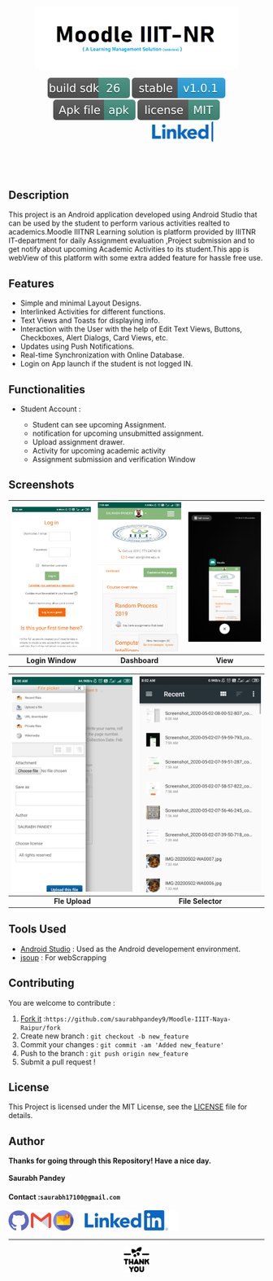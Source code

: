 <p align="center"><img src="Screenshot/icons/logo.png" width="400"></p>
<p align="center">
<a href=""><img src="Screenshot/icons/build.svg" target="_blank" alt="Build Status"></a>
<a href="https://github.com/saurabhpandey9/Moodle-IIIT-Naya-Raipur-App"><img src="Screenshot/icons/stable.svg" target="_blank" alt="Latest Stable Version"></a>
<a href="Screenshot/Moodle IIITNR.apk" target="_blank"><img src="Screenshot/icons/apk.svg" alt="Apk"><a>
<a href="LICENSE"><img src="Screenshot/icons/license.svg" alt="License"><a>
<br>
<marquee width="60%"height="100px" behavior="alternate" onmouseover="this.stop();" onmouseout="this.start();">
<a href="https://www.linkedin.com/in/saurabh17100" target="_blank"><img src="Screenshot/icons/linkedin.svg" alt="Linkedin"></a></marquee>

</p>

## Description #

This project is an Android application developed using Android Studio that can be used by the student to perform various activities realted to academics.Moodle IIITNR Learning solution is platform provided by IIITNR IT-department for daily Assignment evaluation ,Project submission and to get notify about upcoming Academic Activities to its student.This app is webView  of this platform with some extra added feature for hassle free use.

## Features
* Simple and minimal Layout Designs.
* Interlinked Activities for different functions.
* Text Views and Toasts for displaying info.
* Interaction with the User with the help of Edit Text Views, Buttons, Checkboxes, Alert Dialogs, Card Views, etc.
* Updates using Push Notifications.
* Real-time Synchronization with Online Database.
* Login on App launch if the student is not logged IN.

## Functionalities
* Student Account :

  * Student can see upcoming Assignment.
  * notification for upcoming unsubmitted assignment.
  * Upload assignment drawer.
  * Activity for upcoming academic activity
  * Assignment submission and verification Window
  

## Screenshots

|<img src=Screenshot/Screenshot_2020-05-02-07-58-57-822_com.iiitnr.iiitnrlibraryapp.jpg width="267">|<img src=Screenshot/Screenshot_2020-05-02-07-59-51-287_com.iiitnr.iiitnrlibraryapp.jpg width="267">|<img src=Screenshot/Screenshot_2020-05-02-07-59-59-793_com.android.systemui.jpg width="267">|
|:--:|:--:|:--:|
|**Login Window**|**Dashboard**|**View**|

|<img src=Screenshot/Screenshot_2020-05-02-08-00-52-807_com.iiitnr.iiitnrlibraryapp.jpg width="267">|<img src=Screenshot/Screenshot_2020-05-02-08-02-06-963_com.android.documentsui.jpg width="267">|
|:--:|:--:|
|**Fle Upload**|**File Selector**|


## Tools Used
* [Android Studio](https://developer.android.com/studio) : Used as the Android developement environment.
* [jsoup](https://jsoup.org/) : For webScrapping

## Contributing
You are welcome to contribute :

1. [Fork it](https://github.com/saurabhpandey9/Moodle-IIIT-Naya-Raipur/fork) :`https://github.com/saurabhpandey9/Moodle-IIIT-Naya-Raipur/fork`
2. Create new branch : `git checkout -b new_feature`
3. Commit your changes : `git commit -am 'Added new_feature'`
4. Push to the branch : `git push origin new_feature`
5. Submit a pull request !

## License
This Project is licensed under the MIT License, see the [LICENSE](LICENSE) file for details.

## Author 
**Thanks for going through this Repository! Have a nice day.**</br>
</br>**Saurabh Pandey**</br> 
#### Contact :`saurabh17100@gmail.com`
<p align="left">
<a href="https://github.com/saurabhpandey9/" target="_blank"><img src="Screenshot/icons/github.svg" height ="40" alt="github"></a>
<a href="mailto:saurabh17100@gmail.com" target="_blank"><img src="Screenshot/icons/mail.svg" height ="40" alt="Gmail"></a>
<a href="mailto:saurabh17100@iiitnr.edu.in" target="_blank"><img src="Screenshot/icons/mail1.svg" height ="40" alt="College Mail"></a>
<a href="https://www.linkedin.com/in/saurabh17100" target="_blank"><img src="Screenshot/icons/linkedin.svg" alt="Linkedin"></a>
</p>
<hr>
<p align="center"><img src="Screenshot/icons/thank-you.png" height="50"></p>
